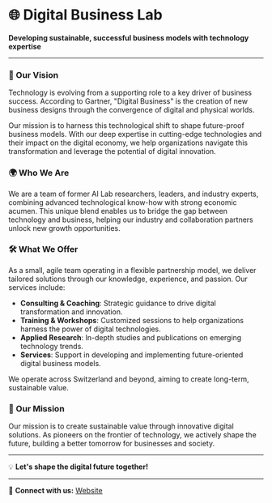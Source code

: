 # 🌐 Digital Business Lab

**Developing sustainable, successful business models with technology expertise**

---

### 🚀 Our Vision

Technology is evolving from a supporting role to a key driver of business success. According to Gartner, "Digital Business" is the creation of new business designs through the convergence of digital and physical worlds.

Our mission is to harness this technological shift to shape future-proof business models. With our deep expertise in cutting-edge technologies and their impact on the digital economy, we help organizations navigate this transformation and leverage the potential of digital innovation.

### 🌍 Who We Are

We are a team of former AI Lab researchers, leaders, and industry experts, combining advanced technological know-how with strong economic acumen. This unique blend enables us to bridge the gap between technology and business, helping our industry and collaboration partners unlock new growth opportunities.

### 🛠️ What We Offer

As a small, agile team operating in a flexible partnership model, we deliver tailored solutions through our knowledge, experience, and passion. Our services include:

- **Consulting & Coaching**: Strategic guidance to drive digital transformation and innovation.
- **Training & Workshops**: Customized sessions to help organizations harness the power of digital technologies.
- **Applied Research**: In-depth studies and publications on emerging technology trends.
- **Services**: Support in developing and implementing future-oriented digital business models.

We operate across Switzerland and beyond, aiming to create long-term, sustainable value.

### 🌱 Our Mission

Our mission is to create sustainable value through innovative digital solutions. As pioneers on the frontier of technology, we actively shape the future, building a better tomorrow for businesses and society.

---

💡 **Let's shape the digital future together!**

---

🔗 **Connect with us:** [Website](https://digital-business-lab.ch)